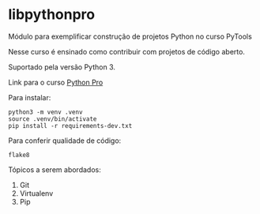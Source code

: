 # libpythonpro
Módulo para exemplificar construção de projetos Python no curso PyTools

Nesse curso é ensinado como contribuir com projetos de código aberto.

Suportado pela versão Python 3.

Link para o curso [Python Pro](https://www.python.pro.br)

Para instalar:
```console
python3 -m venv .venv
source .venv/bin/activate
pip install -r requirements-dev.txt
```

Para conferir qualidade de código:
```console
flake8
```

Tópicos a serem abordados:
1. Git
2. Virtualenv
3. Pip